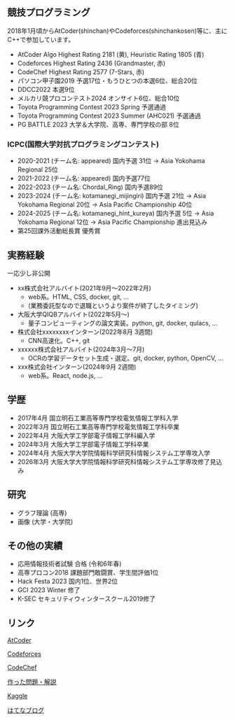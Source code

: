 ## 競技プログラミング

2018年1月頃からAtCoder(shinchan)やCodeforces(shinchankosen)等に、主にC++で参加しています。

- AtCoder Algo Highest Rating 2181 (黄), Heuristic Rating 1805 (青)
- Codeforces Highest Rating 2436 (Grandmaster, 赤)
- CodeChef Highest Rating 2577 (7-Stars, 赤)
- パソコン甲子園2019 予選17位・もうひとつの本選6位、総合20位
- DDCC2022 本選9位
- メルカリ競プロコンテスト2024 オンサイト6位、総合10位
- Toyota Programming Contest 2023 Spring 予選通過
- Toyota Programming Contest 2023 Summer (AHC021) 予選通過
- PG BATTLE 2023 大学＆大学院、高専、専門学校の部 8位

### ICPC(国際大学対抗プログラミングコンテスト)

- 2020-2021 (チーム名: appeared) 国内予選 31位 -> Asia Yokohama Regional 25位
- 2021-2022 (チーム名: appeared) 国内予選77位
- 2022-2023 (チーム名: Chordal_Ring) 国内予選89位
- 2023-2024 (チーム名: kotamanegi_mijingiri) 国内予選 21位 -> Asia Yokohama Regional 20位 -> Asia Pacific Championship 40位
- 2024-2025 (チーム名: kotamanegi_hint_kureya) 国内予選 5位 -> Asia Yokohama Regional 12位 -> Asia Pacific Championship 進出見込み
- 第25回課外活動総長賞 優秀賞

## 実務経験

一応少し非公開

- xx株式会社アルバイト(2021年9月～2022年2月)
  - web系。HTML, CSS, docker, git, ...
  - (業務委託型なので退職というより案件が終了したタイミング)
- 大阪大学QIQBアルバイト(2022年5月～)
  - 量子コンピューティングの論文実装。python, git, docker, qulacs, ...
- 株式会社xxxxxxxxインターン(2022年8月 3週間)
  - CNN高速化。C++, git
- xxxxxx株式会社アルバイト(2024年3月～7月)
  - OCRの学習データセット生成・選定。git, docker, python, OpenCV, ...
- xxx株式会社インターン(2024年9月 2週間)
  - web系。React, node.js, ... 

## 学歴

- 2017年4月 国立明石工業高等専門学校電気情報工学科入学
- 2022年3月 国立明石工業高等専門学校電気情報工学科卒業
- 2022年4月 大阪大学工学部電子情報工学科編入学
- 2024年3月 大阪大学工学部電子情報工学科卒業
- 2024年4月 大阪大学大学院情報科学研究科情報システム工学専攻入学
- 2026年3月 大阪大学大学院情報科学研究科情報システム工学専攻修了見込み


## 研究

- グラフ理論 (高専)
- 画像 (大学・大学院)


## その他の実績

- 応用情報技術者試験 合格 (令和6年春)
- 高専プロコン2018 課題部門敢闘賞、学生間評価1位
- Hack Festa 2023 国内1位、世界2位
- GCI 2023 Winter 修了
- K-SEC セキュリティウィンタースクール2019修了

## リンク


<p><a href="https://atcoder.jp/users/shinchan">AtCoder</a></p>
<p><a href="https://codeforces.com/profile/shinchankosen">Codeforces</a></p>
<p><a href="https://www.codechef.com/users/shinchankosen">CodeChef</a></p>
<p><a href="https://shinchankosen.hatenadiary.jp/entry/2023/08/07/012030">作った問題・解説</a></p>
<p><a href="https://www.kaggle.com/sophiaring">Kaggle</a></p>
<p><a href="https://shinchankosen.hatenadiary.jp/">はてなブログ</a></p>

